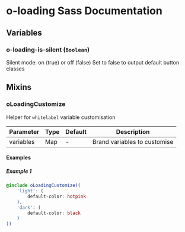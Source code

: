 # o-loading Sass Documentation
## Variables
### o-loading-is-silent (`Boolean`)
Silent mode: on (true) or off (false)
Set to false to output default button classes


## Mixins
### oLoadingCustomize
Helper for `whitelabel` variable customisation


| Parameter | Type | Default | Description |
| ---- | ---- | ------- | ----------- |
| variables | Map | - |Brand variables to customise |
#### Examples
##### Example 1
```scss
@include oLoadingCustomize((
	'light': (
		default-color: hotpink
	),
	'dark': (
		default-color: black
	)
))
```
